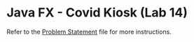 # Java FX - Covid Kiosk (Lab 14)

Refer to the [Problem Statement](./Problem_Statement.pdf) file for more instructions.
